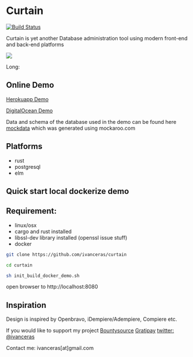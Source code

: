 # Curtain

[![Build Status](https://api.travis-ci.org/ivanceras/curtain.svg)](https://travis-ci.org/ivanceras/curtain)


Curtain is yet another Database administration tool using modern front-end and back-end platforms

![](https://raw.githubusercontent.com/ivanceras/curtain/master/screenshots/curtain-elm.png)

Long:

## Online Demo

[Herokuapp Demo](http://curtain-elm.herokuapp.com)

[DigitalOcean Demo](http://45.55.7.231:8080/)

Data and schema of the database used in the demo can be found here [mockdata](https://github.com/ivanceras/mockdata) which was generated using mockaroo.com


## Platforms
   - rust
   - postgresql
   - elm
  
## Quick start local dockerize demo

## Requirement:
 - linux/osx
 - cargo and rust installed
 - libssl-dev library installed (openssl issue stuff)
 - docker

```sh
git clone https://github.com/ivanceras/curtain

cd curtain

sh init_build_docker_demo.sh

```
open browser to http://localhost:8080



## Inspiration
Design is inspired by Openbravo, iDempiere/Adempiere, Compiere etc.


If you would like to support my project
[Bountysource](https://www.bountysource.com/teams/ivanceras)
[Gratipay](https://gratipay.com/~ivanceras/)
[twitter: @ivanceras](https://twitter.com/ivanceras)

Contact me: ivanceras[at]gmail.com

